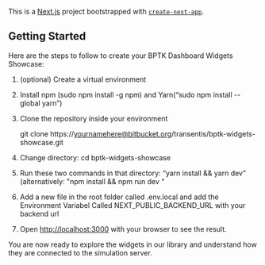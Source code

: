 This is a [Next.js](https://nextjs.org/) project bootstrapped with [`create-next-app`](https://github.com/vercel/next.js/tree/canary/packages/create-next-app).

## Getting Started

Here are the steps to follow to create your BPTK Dashboard Widgets Showcase:

1. (optional) Create a virtual environment

2. Install npm (sudo npm install -g npm) and Yarn(“sudo npm install --global yarn”)

3. Clone the repository inside your environment

    git clone https://yournamehere@bitbucket.org/transentis/bptk-widgets-showcase.git

4. Change directory: cd bptk-widgets-showcase

5. Run these two commands in that directory: “yarn install && yarn dev” (alternatively: "npm install && npm run dev "

6. Add a new file in the root folder called .env.local and add the Environment Variabel Called NEXT_PUBLIC_BACKEND_URL with your backend url

7. Open [http://localhost:3000](http://localhost:3000) with your browser to see the result.

You are now ready to explore the widgets in our library and understand how they are connected to the simulation server.
